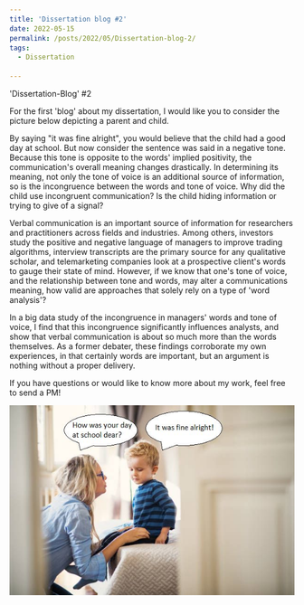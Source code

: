 ```yaml
---
title: 'Dissertation blog #2'
date: 2022-05-15
permalink: /posts/2022/05/Dissertation-blog-2/
tags:
  - Dissertation

---
```


'Dissertation-Blog' #2

For the first 'blog' about my dissertation, I would like you to consider the picture below depicting a parent and child.
 
By saying "it was fine alright", you would believe that the child had a good day at school. But now consider the sentence was said in a negative tone. Because this tone is opposite to the words' implied positivity, the communication's overall meaning changes drastically. In determining its meaning, not only the tone of voice is an additional source of information, so is the incongruence between the words and tone of voice. Why did the child use incongruent communication? Is the child hiding information or trying to give of a signal?
 
Verbal communication is an important source of information for researchers and practitioners across fields and industries. Among others, investors study the positive and negative language of managers to improve trading algorithms, interview transcripts are the primary source for any qualitative scholar, and telemarketing companies look at a prospective client's words to gauge their state of mind. However, if we know that one's tone of voice, and the relationship between tone and words, may alter a communications meaning, how valid are approaches that solely rely on a type of 'word analysis'?
 
In a big data study of the incongruence in managers' words and tone of voice, I find that this incongruence significantly influences analysts, and show that verbal communication is about so much more than the words themselves. As a former debater, these findings corroborate my own experiences, in that certainly words are important, but an argument is nothing without a proper delivery.
 
If you have questions or would like to know more about my work, feel free to send a PM!

![](/images/blog3.jpg)
